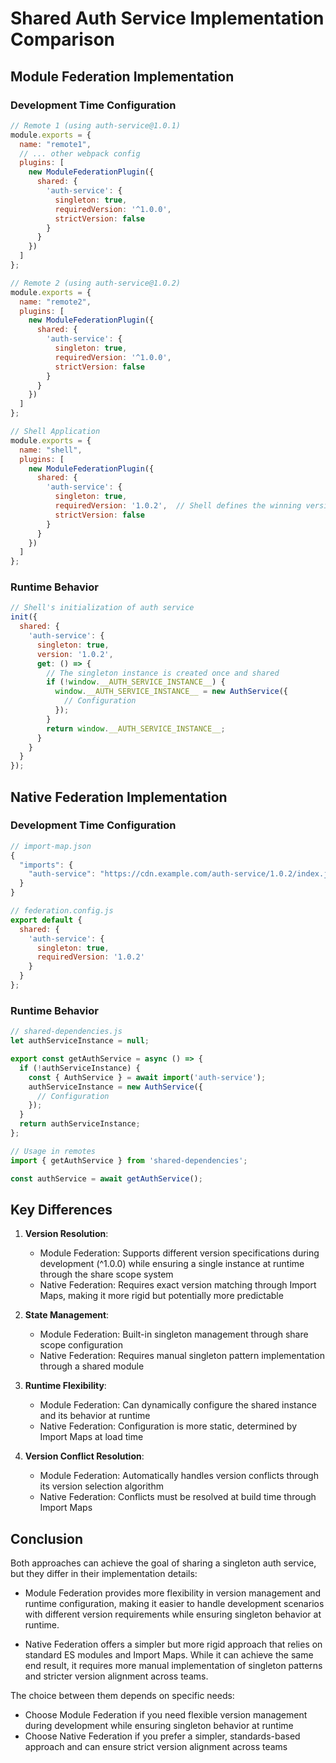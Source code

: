 # Shared Auth Service Implementation Comparison

## Module Federation Implementation

### Development Time Configuration

```javascript
// Remote 1 (using auth-service@1.0.1)
module.exports = {
  name: "remote1",
  // ... other webpack config
  plugins: [
    new ModuleFederationPlugin({
      shared: {
        'auth-service': {
          singleton: true,
          requiredVersion: '^1.0.0',
          strictVersion: false
        }
      }
    })
  ]
};

// Remote 2 (using auth-service@1.0.2)
module.exports = {
  name: "remote2",
  plugins: [
    new ModuleFederationPlugin({
      shared: {
        'auth-service': {
          singleton: true,
          requiredVersion: '^1.0.0',
          strictVersion: false
        }
      }
    })
  ]
};

// Shell Application
module.exports = {
  name: "shell",
  plugins: [
    new ModuleFederationPlugin({
      shared: {
        'auth-service': {
          singleton: true,
          requiredVersion: '1.0.2',  // Shell defines the winning version
          strictVersion: false
        }
      }
    })
  ]
};
```

### Runtime Behavior

```javascript
// Shell's initialization of auth service
init({
  shared: {
    'auth-service': {
      singleton: true,
      version: '1.0.2',
      get: () => {
        // The singleton instance is created once and shared
        if (!window.__AUTH_SERVICE_INSTANCE__) {
          window.__AUTH_SERVICE_INSTANCE__ = new AuthService({
            // Configuration
          });
        }
        return window.__AUTH_SERVICE_INSTANCE__;
      }
    }
  }
});
```

## Native Federation Implementation

### Development Time Configuration

```javascript
// import-map.json
{
  "imports": {
    "auth-service": "https://cdn.example.com/auth-service/1.0.2/index.js"
  }
}

// federation.config.js
export default {
  shared: {
    'auth-service': {
      singleton: true,
      requiredVersion: '1.0.2'
    }
  }
};
```

### Runtime Behavior

```javascript
// shared-dependencies.js
let authServiceInstance = null;

export const getAuthService = async () => {
  if (!authServiceInstance) {
    const { AuthService } = await import('auth-service');
    authServiceInstance = new AuthService({
      // Configuration
    });
  }
  return authServiceInstance;
};

// Usage in remotes
import { getAuthService } from 'shared-dependencies';

const authService = await getAuthService();
```

## Key Differences

1. **Version Resolution**:
   - Module Federation: Supports different version specifications during development (^1.0.0) while ensuring a single instance at runtime through the share scope system
   - Native Federation: Requires exact version matching through Import Maps, making it more rigid but potentially more predictable

2. **State Management**:
   - Module Federation: Built-in singleton management through share scope configuration
   - Native Federation: Requires manual singleton pattern implementation through a shared module

3. **Runtime Flexibility**:
   - Module Federation: Can dynamically configure the shared instance and its behavior at runtime
   - Native Federation: Configuration is more static, determined by Import Maps at load time

4. **Version Conflict Resolution**:
   - Module Federation: Automatically handles version conflicts through its version selection algorithm
   - Native Federation: Conflicts must be resolved at build time through Import Maps

## Conclusion

Both approaches can achieve the goal of sharing a singleton auth service, but they differ in their implementation details:

- Module Federation provides more flexibility in version management and runtime configuration, making it easier to handle development scenarios with different version requirements while ensuring singleton behavior at runtime.

- Native Federation offers a simpler but more rigid approach that relies on standard ES modules and Import Maps. While it can achieve the same end result, it requires more manual implementation of singleton patterns and stricter version alignment across teams.

The choice between them depends on specific needs:

- Choose Module Federation if you need flexible version management during development while ensuring singleton behavior at runtime
- Choose Native Federation if you prefer a simpler, standards-based approach and can ensure strict version alignment across teams